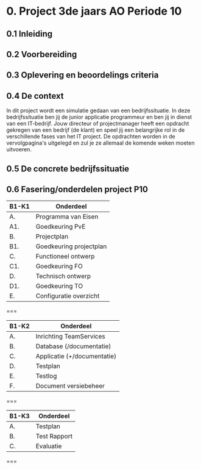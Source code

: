 # 0. Project 3de jaars AO Periode 10

## 0.1 Inleiding

## 0.2 Voorbereiding


## 0.3 Oplevering en beoordelings criteria


## 0.4 De context 

In dit project wordt een simulatie gedaan van een bedrijfssituatie. In deze bedrijfssituatie ben jij de junior applicatie programmeur en ben jij in dienst van een IT-bedrijf.
Jouw directeur of projectmanager heeft een opdracht gekregen van een bedrijf (de klant) en speel jij een belangrijke rol in de verschillende fases van het IT project.
De opdrachten worden in de vervolgpagina's uitgelegd en zul je ze allemaal de komende weken moeten uitvoeren.


## 0.5 De concrete bedrijfssituatie


## 0.6 Fasering/onderdelen project P10


| B1-K1 | Onderdeel| 
|----------------|-----------|
|A. |Programma van Eisen|
|A1.|Goedkeuring PvE|
|B. |Projectplan	|
|B1.|Goedkeuring projectplan|
|C. |Functioneel ontwerp|
|C1.|Goedkeuring FO|
|D. |Technisch ontwerp|
|D1.|Goedkeuring TO|
|E. |Configuratie overzicht|

===

| B1-K2 | Onderdeel| 
|-------|----------|
|A. |Inrichting TeamServices|
|B. |Database (/documentatie)|
|C. |Applicatie (+/documentatie)|
|D. |Testplan|
|E. |Testlog|
|F. |Document versiebeheer|

=== 

| B1-K3 | Onderdeel|
|---|----------|
|A. |Testplan|
|B. |Test Rapport|
|C. |Evaluatie|

===
